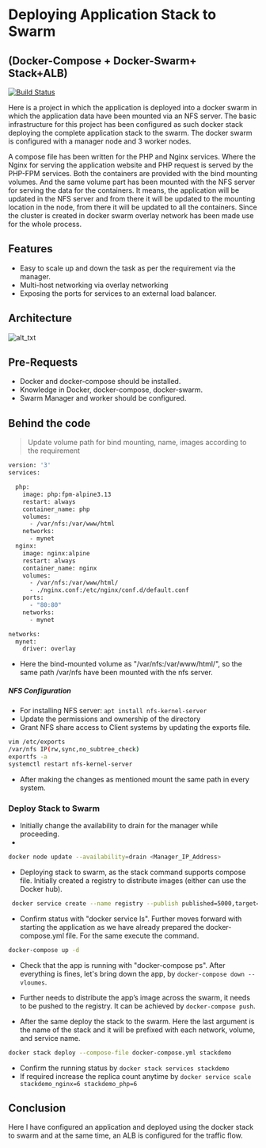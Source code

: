 # Deploying Application Stack to Swarm
## (Docker-Compose + Docker-Swarm+ Stack+ALB)

[![Build Status](https://travis-ci.org/joemccann/dillinger.svg?branch=master)](https://travis-ci.org/joemccann/dillinger)

Here is a project in which the application is deployed into a docker swarm in which the application data have been mounted via an NFS server. The basic infrastructure  for this project has been configured as such docker stack deploying the complete application stack to the swarm. The docker swarm is configured with a manager node and 3 worker nodes. 

A compose file has been written  for the PHP and Nginx services. Where the Nginx for serving the application website  and PHP request is served by the PHP-FPM services. Both the containers are provided with the bind mounting volumes. And the same volume part has been mounted with the NFS server for serving the data for the containers. It means, the application will be updated in the NFS server and from there it will be updated to the mounting location in the node, from there it will be updated to all the containers. Since the cluster is created in docker swarm overlay network has been made use for the whole process.

## Features

- Easy to scale up and down the task as per the requirement via the manager.
- Multi-host networking via overlay networking
- Exposing the ports for services to an external load balancer.

## Architecture
![
alt_txt
](https://i.ibb.co/7gmyJRb/stack-5.jpg)

## Pre-Requests
- Docker and docker-compose should be installed.
- Knowledge in Docker, docker-compose, docker-swarm.
- Swarm Manager and worker should be configured. 

## Behind the code

> Update volume path for bind mounting, name, images according to the requirement

```sh
version: '3'
services:

  php:
    image: php:fpm-alpine3.13
    restart: always
    container_name: php
    volumes:
      - /var/nfs:/var/www/html
    networks:
      - mynet
  nginx:
    image: nginx:alpine
    restart: always
    container_name: nginx
    volumes:
      - /var/nfs:/var/www/html/
      - ./nginx.conf:/etc/nginx/conf.d/default.conf
    ports:
      - "80:80"
    networks:
      - mynet

networks:
  mynet:
    driver: overlay
```
- Here the bind-mounted volume as "/var/nfs:/var/www/html/", so the same path /var/nfs have been mounted with the nfs server. 
##### NFS Configuration
- For installing NFS server:  `apt install nfs-kernel-server`
- Update the permissions and ownership of the directory
- Grant NFS share access to Client systems by updating the exports file.

```sh
vim /etc/exports
/var/nfs IP(rw,sync,no_subtree_check)
exportfs -a
systemctl restart nfs-kernel-server
```
- After making the changes as mentioned mount the same path in every system. 

### Deploy Stack to Swarm 
- Initially change the availability to drain for the manager while proceeding.
- 
```sh
docker node update --availability=drain <Manager_IP_Address>
```

- Deploying  stack to swarm, as the stack command supports compose file. Initially created a registry to distribute images (either can use the Docker hub). 
```sh
 docker service create --name registry --publish published=5000,target=5000 registry:2
````
- Confirm status with "docker service ls". Further moves forward with starting the application as we have already prepared the docker-compose.yml file.  For the same execute the command.
```sh
docker-compose up -d
```
- Check that the app is running with "docker-compose ps". After everything is fines, let's bring down the app, by `docker-compose down --vloumes`. 

- Further needs to distribute the app’s image across the swarm, it needs to be pushed to the registry. It can be achieved by `docker-compose push`.

- After the same deploy the stack to the swarm. Here the last argument is the name of the stack and it will be prefixed with each network, volume, and service name.

```sh
docker stack deploy --compose-file docker-compose.yml stackdemo
```
- Confirm the running status by `docker stack services stackdemo`
- If required increase the replica count anytime by `docker service scale stackdemo_nginx=6 stackdemo_php=6`

## Conclusion

Here I have configured an application and deployed using the docker stack to swarm and at the same time, an ALB is configured for the traffic flow.

